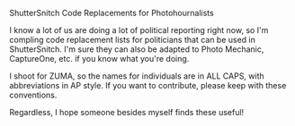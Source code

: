 ShutterSnitch Code Replacements for Photohournalists

I know a lot of us are doing a lot of political reporting right now, so I'm compling code replacement lists for politicians that can be used in ShutterSnitch. I'm sure they can also be adapted to Photo Mechanic, CaptureOne, etc. if you know what you're doing.

I shoot for ZUMA, so the names for individuals are in ALL CAPS, with abbreviations in AP style. If you want to contribute, please keep with these conventions.

Regardless, I hope someone besides myself finds these useful!
